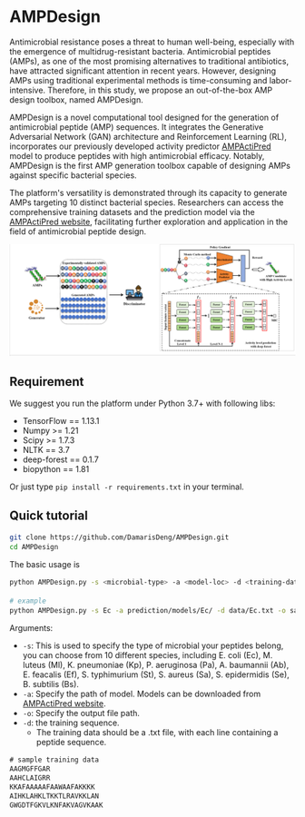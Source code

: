 # AMPDesign

Antimicrobial resistance poses a threat to human well-being, especially with the emergence of multidrug-resistant bacteria. Antimicrobial peptides (AMPs), as one of the most promising alternatives to traditional antibiotics, have attracted significant attention in recent years. However, designing AMPs using traditional experimental methods is time-consuming and labor-intensive. Therefore, in this study, we propose an out-of-the-box AMP design toolbox, named AMPDesign. 

AMPDesign is a novel computational tool designed for the generation of antimicrobial peptide (AMP) sequences. It integrates the Generative Adversarial Network (GAN) architecture and Reinforcement Learning (RL), incorporates our previously developed activity predictor [AMPActiPred](https://onlinelibrary.wiley.com/doi/10.1002/pro.5006) model to produce peptides with high antimicrobial efficacy. Notably, AMPDesign is the first AMP generation toolbox capable of designing AMPs against specific bacterial species.

The platform's versatility is demonstrated through its capacity to generate AMPs targeting 10 distinct bacterial species. Researchers can access the comprehensive training datasets and the  prediction model via the [AMPActiPred website](https://awi.cuhk.edu.cn/~AMPActiPred/download.php), facilitating further exploration and application in the field of antimicrobial peptide design.

![img.png](img.png)

## Requirement

We suggest you run the platform under Python 3.7+ with following libs: 

- TensorFlow == 1.13.1
- Numpy >= 1.21
- Scipy >= 1.7.3
- NLTK == 3.7
- deep-forest == 0.1.7
- biopython == 1.81

Or just type `pip install -r requirements.txt` in your terminal.

## Quick tutorial

```bash
git clone https://github.com/DamarisDeng/AMPDesign.git
cd AMPDesign
```

The basic usage is

```bash
python AMPDesign.py -s <microbial-type> -a <model-loc> -d <training-data> -o <output-data>

# example
python AMPDesign.py -s Ec -a prediction/models/Ec/ -d data/Ec.txt -o save/output.txt
```

Arguments:

- `-s`: This is used to specify the type of microbial your peptides belong, you can choose from 10 different species, including E. coli (Ec), M. luteus (Ml), K. pneumoniae (Kp), P. aeruginosa (Pa), A. baumannii (Ab), E. feacalis (Ef), S. typhimurium (St), S. aureus (Sa), S. epidermidis (Se), B. subtilis (Bs).
- `-a`: Specify the path of model. Models can be downloaded from [AMPActiPred website](https://awi.cuhk.edu.cn/~AMPActiPred/download.php).
- `-o`: Specify the output file path.
- `-d`: the training sequence. 
  - The training data should be a .txt file, with each line containing a peptide sequence.

```
# sample training data
AAGMGFFGAR
AAHCLAIGRR
KKAFAAAAAFAAWAAFAKKKK
AIHKLAHKLTKKTLRAVKKLAN
GWGDTFGKVLKNFAKVAGVKAAK
```

